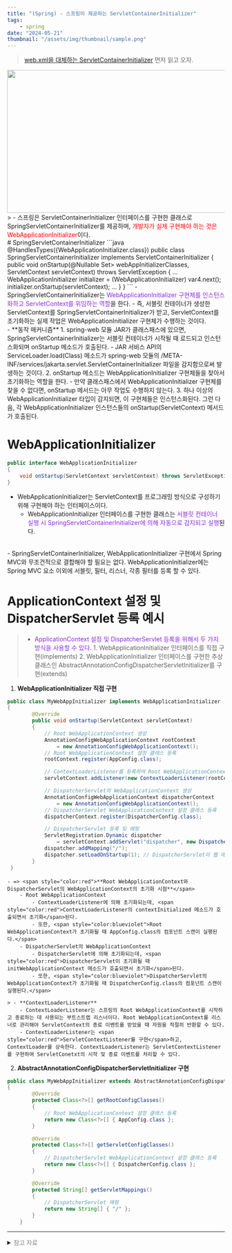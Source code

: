 ```yaml
---
title: "(Spring) - 스프링이 제공하는 ServletContainerInitializer"
tags:
    - spring
date: "2024-05-21"
thumbnail: "/assets/img/thumbnail/sample.png"
---
```


> [web.xml을 대체하는 ServletContainerInitializer](https://leejae-h.github.io/posts/55/) 먼저 읽고 오자.
<center><img src="https://github.com/LeeJae-H/LeeJae-H.github.io/assets/122717063/af7f09d3-6061-4fc2-8124-73fdde2cb87c" width="700" height="330"></center>
> - 스프링은 ServletContainerInitializer 인터페이스를 구현한 클래스로 SpringServletContainerInitializer를 제공하며, <span style="color:red">개발자가 실제 구현해야 하는 것은 WebApplicationInitializer</span>이다.  

<br>
# SpringServletContainerInitializer
```java
@HandlesTypes({WebApplicationInitializer.class})
public class SpringServletContainerInitializer implements ServletContainerInitializer 
    {
        public void onStartup(@Nullable Set<Class<?>> webAppInitializerClasses, 
                              ServletContext servletContext) 
                              throws ServletException 
        {
            ...
            WebApplicationInitializer initializer = (WebApplicationInitializer) var4.next();
            initializer.onStartup(servletContext);
            ...
        }
    }
```
- SpringServletContainerInitializer는 <span style="color:blueviolet">WebApplicationInitializer 구현체를 인스턴스화하고 ServletContext를 위임하는 역할</span>을 한다. 
    - 즉, 서블릿 컨테이너가 생성한 ServletContext를 SpringServletContainerInitializer가 받고, ServletContext를 초기화하는 실제 작업은 WebApplicationInitializer 구현체가 수행하는 것이다.  
<br>
- **동작 매커니즘**
    1. spring-web 모듈 JAR가 클래스패스에 있으면, SpringServletContainerInitializer는 서블릿 컨테이너가 시작될 때 로드되고 인스턴스화되며 onStartup 메소드가 호출된다.
        - JAR 서비스 API의 ServiceLoader.load(Class) 메소드가 spring-web 모듈의 /META-INF/services/jakarta.servlet.ServletContainerInitializer 파일을 감지함으로써 발생하는 것이다.    
    2. onStartup 메소드는 WebApplicationInitializer 구현체들을 찾아서 초기화하는 역할을 한다.
        - 만약 클래스패스에서 WebApplicationInitializer 구현체를 찾을 수 없다면, onStartup 메서드는 아무 작업도 수행하지 않는다.
    3. 하나 이상의 WebApplicationInitializer 타입이 감지되면, 이 구현체들은 인스턴스화된다. 그런 다음, 각 WebApplicationInitializer 인스턴스들의 onStartup(ServletContext) 메서드가 호출된다.  
<br>

# WebApplicationInitializer
```java
public interface WebApplicationInitializer 
{    
    void onStartup(ServletContext servletContext) throws ServletException;
}
```
- WebApplicationInitializer는 ServletContext를 프로그래밍 방식으로 구성하기 위해 구현해야 하는 인터페이스이다. 
    - WebApplicationInitializer 인터페이스를 구현한 클래스는 <span style="color:blueviolet">서블릿 컨테이너 실행 시 SpringServletContainerInitializer에 의해 자동으로 감지되고 실행</span>된다.  
<br>
- SpringServletContainerInitializer, WebApplicationInitializer 구현에서 Spring MVC와 무조건적으로 결합해야 할 필요는 없다. WebApplicationInitializer에는 Spring MVC 요소 이외에 서블릿, 필터, 리스너, 각종 필터를 등록 할 수 있다.  
<br>

# ApplicationContext 설정 및 DispatcherServlet 등록 예시
> - <span style="color:blueviolet">ApplicationContext 설정 및 DispatcherServlet 등록을 위해서 두 가지 방식을 사용할 수 있다.</span>
    1. WebApplicationInitializer 인터페이스를 직접 구현(implements)
    2. WebApplicationInitializer 인터페이스를 구현한 추상 클래스인 AbstractAnnotationConfigDispatcherServletInitializer를 구현(extends)

1. **WebApplicationInitializer 직접 구현**
```java
public class MyWebAppInitializer implements WebApplicationInitializer 
{
        @Override
        public void onStartup(ServletContext servletContext) 
        {
            // Root WebApplicationContext 생성
            AnnotationConfigWebApplicationContext rootContext 
                = new AnnotationConfigWebApplicationContext();
            // Root WebApplicationContext 설정 클래스 등록
            rootContext.register(AppConfig.class);

            // ContextLoaderListener를 등록하여 Root WebApplicationContext를 초기화
            servletContext.addListener(new ContextLoaderListener(rootContext));

            // DispatcherServlet의 WebApplicationContext 생성
            AnnotationConfigWebApplicationContext dispatcherContext 
                = new AnnotationConfigWebApplicationContext();
            // DispatcherServlet WebApplicationContext 설정 클래스 등록 
            dispatcherContext.register(DispatcherConfig.class);

            // DispatcherServlet 등록 및 매핑
            ServletRegistration.Dynamic dispatcher 
                = servletContext.addServlet("dispatcher", new DispatcherServlet(dispatcherContext));
            dispatcher.addMapping("/"); 
            dispatcher.setLoadOnStartup(1); // DispatcherServlet이 웹 애플리케이션 시작 시 로드되도록 설정 
        }
 }
```

    - => <span style="color:red">**Root WebApplicationContext와 DispatcherServlet의 WebApplicationContext의 초기화 시점**</span>
        - Root WebApplicationContext
            - ContextLoaderListener에 의해 초기화되는데, <span style="color:red">ContextLoaderListener의 contextInitialized 메소드가 호출되면서 초기화</span>된다.
            - 또한, <span style="color:blueviolet">Root WebApplicationContext가 초기화될 때 AppConfig.class의 컴포넌트 스캔이 실행된다.</span>
        - DispatcherServlet의 WebApplicationContext
            - DispatcherServlet에 의해 초기화되는데, <span style="color:red">DispatcherServlet이 초기화될 때 initWebApplicationContext 메소드가 호출되면서 초기화</span>된다.
            - 또한, <span style="color:blueviolet">DispatcherServlet의 WebApplicationContext가 초기화될 때 DispatcherConfig.class의 컴포넌트 스캔이 실행된다.</span>

    > - **ContextLoaderListener**
        - ContextLoaderListener는 스프링의 Root WebApplicationContext를 시작하고 종료하는 데 사용되는 부트스트랩 리스너이다. Root WebApplicationContext를 리스너로 관리해야 ServletContext의 종료 이벤트를 받았을 때 자원을 적절히 반환할 수 있다.
        - ContextLoaderListener는 <span style="color:red">ServletContextListener를 구현</span>하고, ContextLoader를 상속한다. ContextLoaderListener는 ServletContextListener를 구현하여 ServletConetxt의 시작 및 종료 이벤트를 처리할 수 있다.

2. **AbstractAnnotationConfigDispatcherServletInitializer 구현**
```java
public class MyWebAppInitializer extends AbstractAnnotationConfigDispatcherServletInitializer
{
        @Override
        protected Class<?>[] getRootConfigClasses() 
        {
            // Root WebApplicationContext 설정 클래스 등록
            return new Class<?>[] { AppConfig.class };
        }

        @Override
        protected Class<?>[] getServletConfigClasses() 
        {
            // DispatcherServlet WebApplicationContext 설정 클래스 등록 
            return new Class<?>[] { DispatcherConfig.class };
        }

        @Override
        protected String[] getServletMappings() 
        {
            // DispatcherServlet 매핑
            return new String[] { "/" };
        }
    }
```

---
<details>
<summary><span style="color:gray">참고 자료</span></summary>
<div markdown="1">
https://tomcat.apache.org/tomcat-7.0-doc/servletapi/javax/servlet/ServletContainerInitializer.html  
https://tomcat.apache.org/tomcat-8.0-doc/servletapi/javax/servlet/ServletContext.html  
https://tomcat.apache.org/tomcat-7.0-doc/servletapi/javax/servlet/ServletRegistration.Dynamic.html  
https://docs.spring.io/spring-framework/docs/current/javadoc-api/org/springframework/web/SpringServletContainerInitializer.html  
https://docs.spring.io/spring-framework/docs/current/javadoc-api/org/springframework/web/WebApplicationInitializer.html  
https://docs.spring.io/spring-framework/docs/current/javadoc-api/org/springframework/web/context/ContextLoaderListener.html  
https://kimcoder.tistory.com/511  
https://recordsoflife.tistory.com/490  
https://escapefromcoding.tistory.com/174  
https://offbyone.tistory.com/215  
https://nhs0912.tistory.com/81  
https://blog.naver.com/kitepc/221314687808  
https://velog.io/@rolroralra/Chapter0.-Servlet-컨테이너-Spring-컨테이너  
</div>
</details>

